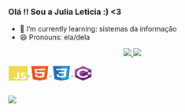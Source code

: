 ### Olá !! Sou a Julia Leticia :) <3

- 🌱 I’m currently learning: sistemas da informação
- 😄 Pronouns: ela/dela

<div align="center">
  <a href="https://github.com/julialeticiagi">
  <img height="150em" src="https://github-readme-stats.vercel.app/api?username=julialeticiagi&show_icons=true&theme=dracula&include_all_commits=true&count_private=true"/>
  <img height="140em" src="https://github-readme-stats.vercel.app/api/top-langs/?username=julialeticiagi&layout=compact&langs_count=7&theme=dracula"/>
</div>

<div style="display: inline_block"><br>
  <img align="center" alt="Juju-Js" height="30" width="40" src="https://raw.githubusercontent.com/devicons/devicon/master/icons/javascript/javascript-plain.svg">
  <img align="center" alt="Juju-HTML" height="30" width="40" src="https://raw.githubusercontent.com/devicons/devicon/master/icons/html5/html5-original.svg">
  <img align="center" alt="Juju-CSS" height="30" width="40" src="https://raw.githubusercontent.com/devicons/devicon/master/icons/css3/css3-original.svg">
  <img align="center" alt="Juju-Csharp" height="30" width="40" src="https://raw.githubusercontent.com/devicons/devicon/master/icons/csharp/csharp-original.svg">
</div>

##
  
  <div>
     <a href="https://www.linkedin.com/in/julia-leticia-41b017248" target="_blank"><img src="https://img.shields.io/badge/-LinkedIn-%230077B5?style=for-the-badge&logo=linkedin&logoColor=white" target="_blank"></a> 
  </div>
  
